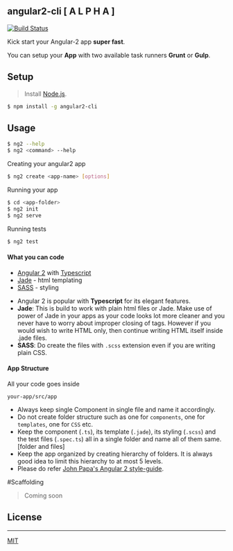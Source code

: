 ## angular2-cli [ A L P H A ]

[![Build Status](https://travis-ci.org/madhusudhand/angular2-cli.svg?branch=master)](https://travis-ci.org/madhusudhand/angular2-cli)

Kick start your Angular-2 app **super fast**.

You can setup your **App** with two available task runners **Grunt** or **Gulp**.

## Setup

> Install [Node.js].

```sh
$ npm install -g angular2-cli
```

## Usage

```sh
$ ng2 --help
$ ng2 <command> --help
```

Creating your angular2 app

```sh
$ ng2 create <app-name> [options]
```

Running your app

```sh
$ cd <app-folder>
$ ng2 init
$ ng2 serve
```

Running tests

```sh
$ ng2 test
```

#### What you can code

* [Angular 2][angular] with [Typescript][ts]
* [Jade] - html templating
* [SASS] - styling

 - Angular 2 is popular with **Typescript** for its elegant features.
 - **Jade**: This is build to work with plain html files or Jade. Make use of power of Jade in your apps as your code looks lot more cleaner and you never have to worry about improper closing of tags. However if you would wish to write HTML only, then continue writing HTML itself inside .jade files.
 - **SASS**: Do create the files with ```.scss``` extension even if you are writing plain CSS.

#### App Structure
All your code goes inside

```
your-app/src/app
```

 - Always keep single Component in single file and name it accordingly.
 - Do not create folder structure such as one for `components`, one for `templates`, one for `CSS` etc.
 - Keep the component (`.ts`), its template (`.jade`), its styling (`.scss`) and the test files (`.spec.ts`) all in a single folder and name all of them same. [folder and files]
 - Keep the app organized by creating hierarchy of folders. It is always good idea to limit this hierarchy to at most 5 levels.
 - Please do refer [John Papa's Angular 2 style-guide][a2sg].

#Scaffolding

> Coming soon


## License
----

[MIT]


   [angular]: <angular.io>
   [ut]: <https://docs.angularjs.org/guide/unit-testing>
   [ts]: <http://www.typescriptlang.org>
   [jade]: <http://jade-lang.com>
   [sass]: <http://sass-lang.com>
   [grunt]: <https://gruntjs.com>
   [node.js]: <http://nodejs.org>
   [MIT]: <https://github.com/madhusudhand/angular2-quickstart/blob/master/LICENSE>
   [a2sg]: <https://github.com/johnpapa/angular-styleguide/blob/master/a2/README.md>
